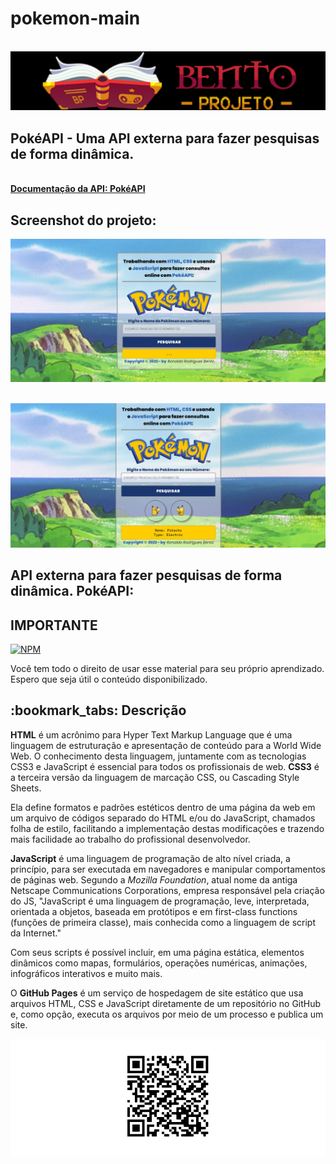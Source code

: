 # pokemon-main

<br><img src="logo-bento-projeto.png" alt="logo bento-projeto no formato png"><br>


## PokéAPI - Uma API externa para fazer pesquisas de forma dinâmica. 

<br><a href="https://pokeapi.co/" target="_blank" rel="external" title="pokeapi"><strong>Documentação da API: PokéAPI</strong></a><br>

## Screenshot do projeto:

<img src="login.png" alt="tela no formato png"><br>

<br><img src="login2.png" alt="tela no formato png"><br>


## API externa para fazer pesquisas de forma dinâmica. PokéAPI:


 ## IMPORTANTE ##
 
  [![NPM](https://img.shields.io/npm/l/react)](https://github.com/RonaldoBento/pokemon-main/blob/main/LICENSE) 
  
 <p>Você tem todo o direito de usar esse material para seu próprio aprendizado. Espero que seja útil o conteúdo disponibilizado.</p> 
 
 <h2>:bookmark_tabs: Descrição</h2>
 
 <p><strong>HTML</strong> é um acrônimo para Hyper Text Markup Language que é uma linguagem de estruturação e apresentação de conteúdo para a World Wide Web. O conhecimento desta linguagem, juntamente com as tecnologias CSS3 e JavaScript é essencial para todos os profissionais de web. <strong>CSS3</strong> é a terceira versão da linguagem de marcação CSS, ou Cascading Style Sheets. 

Ela define formatos e padrões estéticos dentro de uma página da web em um arquivo de códigos separado do HTML e/ou do JavaScript, chamados folha de estilo, facilitando a implementação destas modificações e trazendo mais facilidade ao trabalho do profissional desenvolvedor.</p>
 
 <p><strong>JavaScript</strong> é uma linguagem de programação de alto nível criada, a princípio, para ser executada em navegadores e manipular comportamentos de páginas web.
 Segundo a <em>Mozilla Foundation</em>, atual nome da antiga Netscape Communications Corporations, empresa responsável pela criação do JS, "JavaScript é uma linguagem de programação, leve, interpretada, orientada a objetos, baseada em protótipos e em first-class functions (funções de primeira classe), mais conhecida como a linguagem de script da Internet."

Com seus scripts é possível incluir, em uma página estática, elementos dinâmicos como mapas, formulários, operações numéricas, animações, infográficos interativos e muito mais.

O <strong>GitHub Pages</strong> é um serviço de hospedagem de site estático que usa arquivos HTML, CSS e JavaScript diretamente de um repositório no GitHub e, como opção, executa os arquivos por meio de um processo e publica um site.</p>

<img src="frame.png" alt="tela no formato png"><br>

